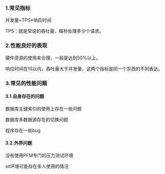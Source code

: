 ### 1.常见指标

并发量=TPS*响应时间

TPS：就是常说的吞吐量，每秒处理多少个请求。

### 2.性能良好的表现

硬件资源的使用率合理，一般是达到50%以上。

响应时间在1S以内，吞吐量大于并发量，这两个指标是同一个东西的不同表达。

### 3.常见的性能问题

#### 3.1.自身存在的问题

数据库主键索引的使用上存在一些问题

数据库多数据源存在的切换问题

程序存在一些bug

#### 3.2.外界问题

没有使用PFM专门的压力测试环境

sit环境可能存在多人使用的情况

